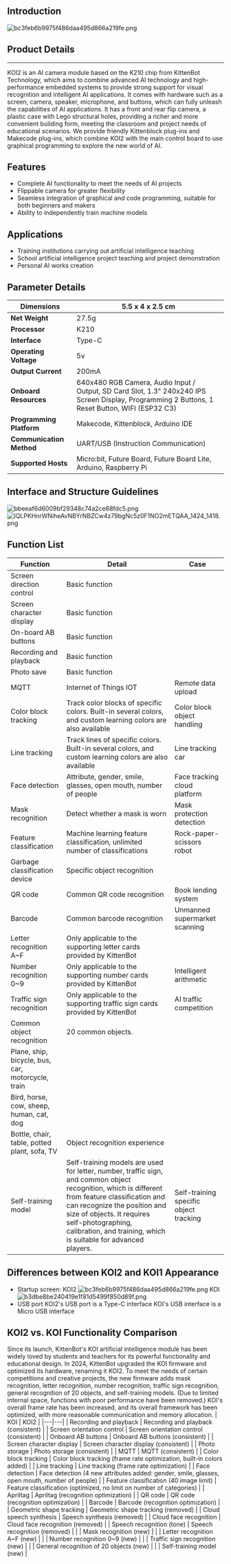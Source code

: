 

## Introduction

![bc3feb6b9975f486daa495d866a219fe.png](https://cdn.nlark.com/yuque/0/2024/png/1432841/1709634935157-ffd26bc3-e071-4066-95cf-25e75d36e771.png#averageHue=%23d9d8c6&clientId=u3c8888f4-275c-4&from=paste&height=400&id=oyWKQ&originHeight=500&originWidth=500&originalType=binary&ratio=1.25&rotation=0&showTitle=false&size=199414&status=done&style=none&taskId=u135a9e5a-2196-4c67-94a3-85504fc4488&title=&width=400)



## Product Details
---
KOI2 is an AI camera module based on the K210 chip from KittenBot Technology, which aims to combine advanced AI technology and high-performance embedded systems to provide strong support for visual recognition and intelligent AI applications.
It comes with hardware such as a screen, camera, speaker, microphone, and buttons, which can fully unleash the capabilities of AI applications.
It has a front and rear flip camera, a plastic case with Lego structural holes, providing a richer and more convenient building form, meeting the classroom and project needs of educational scenarios.
We provide friendly Kittenblock plug-ins and Makecode plug-ins, which combine KOI2 with the main control board to use graphical programming to explore the new world of AI.

## Features

- Complete AI functionality to meet the needs of AI projects
- Flippable camera for greater flexibility
- Seamless integration of graphical and code programming, suitable for both beginners and makers
- Ability to independently train machine models





## Applications
- Training institutions carrying out artificial intelligence teaching
- School artificial intelligence project teaching and project demonstration
- Personal AI works creation





## Parameter Details
| **Dimensions** | 5.5 x 4 x 2.5 cm |
| --- | --- |
| **Net Weight** | 27.5g |
| **Processor** | K210 |
| **Interface** | Type-C |
| **Operating Voltage** | 5v |
| **Output Current** | 200mA |
| **Onboard Resources** | 640x480 RGB Camera, Audio Input / Output, SD Card Slot, 1.3" 240x240 IPS Screen Display, Programming 2 Buttons, 1 Reset Button, WIFI (ESP32 C3) |
| **Programming Platform** | Makecode, Kittenblock, Arduino IDE |
| **Communication Method** | UART/USB (Instruction Communication) |
| **Supported Hosts** | Micro:bit, Future Board, Future Board Lite, Arduino, Raspberry Pi |





## Interface and Structure Guidelines
![bbeeaf6d6009bf29348c74a2ce68fdc5.png](https://cdn.nlark.com/yuque/0/2024/png/1432841/1709612368367-f0297066-3a3e-489c-a2f3-792f423d2bc5.png#averageHue=%237bc8e3&clientId=u3c8888f4-275c-4&from=paste&height=1133&id=u026b283b&originHeight=1416&originWidth=1420&originalType=binary&ratio=1.25&rotation=0&showTitle=false&size=176187&status=done&style=none&taskId=uf94adc87-525f-423e-81df-18bf6fdac5c&title=&width=1136) ![lQLPKHnrWNiheAvNBYrNBZCw4z79bgNc5z0F1NO2mETQAA_1424_1418.png](https://cdn.nlark.com/yuque/0/2024/png/1432841/1709612355662-1bf8b19f-d5c5-4abd-ae5a-20481ebb9110.png#averageHue=%237bc8e3&clientId=u3c8888f4-275c-4&from=paste&height=1134&id=u092216b3&originHeight=1418&originWidth=1424&originalType=binary&ratio=1.25&rotation=0&showTitle=false&size=175901&status=done&style=none&taskId=ud196bb06-98d6-498b-98dd-b36e5200c4f&title=&width=1139.2)





## Function List
| Function | Detail | Case |
| --- | --- | --- |
| Screen direction control | Basic function | |
| Screen character display | Basic function | |
| On-board AB buttons | Basic function | |
| Recording and playback | Basic function | |
| Photo save | Basic function | |
| MQTT | Internet of Things IOT | Remote data upload |
| Color block tracking | Track color blocks of specific colors. Built-in several colors, and custom learning colors are also available | Color block object handling |
| Line tracking | Track lines of specific colors. Built-in several colors, and custom learning colors are also available | Line tracking car |
| Face detection | Attribute, gender, smile, glasses, open mouth, number of people | Face tracking cloud platform |
| Mask recognition | Detect whether a mask is worn | Mask protection detection |
| Feature classification | Machine learning feature classification, unlimited number of classifications | Rock-paper-scissors robot |
| Garbage classification device | Specific object recognition | |
| QR code | Common QR code recognition | Book lending system |
| Barcode | Common barcode recognition | Unmanned supermarket scanning |
| Letter recognition A~F | Only applicable to the supporting letter cards provided by KittenBot | |
| Number recognition 0~9 | Only applicable to the supporting number cards provided by KittenBot | Intelligent arithmetic |
| Traffic sign recognition | Only applicable to the supporting traffic sign cards provided by KittenBot | AI traffic competition |
| Common object recognition | 20 common objects.||
|Plane, ship, bicycle, bus, car, motorcycle, train|||
|Bird, horse, cow, sheep, human, cat, dog|||
|Bottle, chair, table, potted plant, sofa, TV | Object recognition experience ||
| Self-training model | Self-training models are used for letter, number, traffic sign, and common object recognition, which is different from feature classification and can recognize the position and size of objects. It requires self-photographing, calibration, and training, which is suitable for advanced players. | Self-training specific object tracking |





## Differences between KOI2 and KOI1 Appearance
- Startup screen:
KOI2
![bc3feb6b9975f486daa495d866a219fe.png](https://cdn.nlark.com/yuque/0/2024/png/1432841/1709634935157-ffd26bc3-e071-4066-95cf-25e75d36e771.png#averageHue=%23d9d8c6&clientId=u3c8888f4-275c-4&from=paste&height=400&id=uaaa13a42&originHeight=500&originWidth=500&originalType=binary&ratio=1.25&rotation=0&showTitle=false&size=199414&status=done&style=none&taskId=u135a9e5a-2196-4c67-94a3-85504fc4488&title=&width=400)
KOI
![b3dbe8be240419e1f81d5499f850d89f.png](https://cdn.nlark.com/yuque/0/2024/png/1432841/1709634955396-fc7c849f-b1c0-400d-a551-8697d05f1a17.png#averageHue=%23e4e5dc&clientId=u3c8888f4-275c-4&from=paste&height=400&id=uc823b2b8&originHeight=500&originWidth=500&originalType=binary&ratio=1.25&rotation=0&showTitle=false&size=233720&status=done&style=none&taskId=ud0619a31-3603-4c15-b6e2-ad1771680d6&title=&width=400)
- USB port
KOI2's USB port is a Type-C interface
KOI's USB interface is a Micro USB interface



## KOI2 vs. KOI Functionality Comparison
Since its launch, KittenBot's KOI artificial intelligence module has been widely loved by students and teachers for its powerful functionality and educational design. In 2024, KittenBot upgraded the KOI firmware and optimized its hardware, renaming it KOI2.
To meet the needs of certain competitions and creative projects, the new firmware adds mask recognition, letter recognition, number recognition, traffic sign recognition, general recognition of 20 objects, and self-training models. (Due to limited internal space, functions with poor performance have been removed.)
KOI's overall frame rate has been increased, and its overall framework has been optimized, with more reasonable communication and memory allocation.
| KOI | KOI2 |
|---|---|
| Recording and playback | Recording and playback (consistent) |
| Screen orientation control | Screen orientation control (consistent) |
| Onboard AB buttons | Onboard AB buttons (consistent) |
| Screen character display | Screen character display (consistent) |
| Photo storage | Photo storage (consistent) |
| MQTT | MQTT (consistent) |
| Color block tracking | Color block tracking (frame rate optimization, built-in colors added) |
| Line tracking | Line tracking (frame rate optimization) |
| Face detection | Face detection (4 new attributes added: gender, smile, glasses, open mouth, number of people) |
| Feature classification (40 image limit) | Feature classification (optimized, no limit on number of categories) |
| Apriltag | Apriltag (recognition optimization) |
| QR code | QR code (recognition optimization) |
| Barcode | Barcode (recognition optimization) |
| Geometric shape tracking | Geometric shape tracking (removed) |
| Cloud speech synthesis | Speech synthesis (removed) |
| Cloud face recognition | Cloud face recognition (removed) |
| Speech recognition (tone) | Speech recognition (removed) |
| | Mask recognition (new) |
| | Letter recognition A~F (new) |
| | Number recognition 0~9 (new) |
| | Traffic sign recognition (new) |
| | General recognition of 20 objects (new) |
| | Self-training model (new) |



